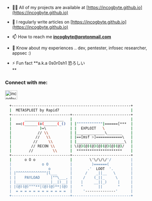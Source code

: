 
- 👨‍💻 All of my projects are available at [https://incogbyte.github.io](https://incogbyte.github.io)

- 📝 I regularly write articles on [https://incogbyte.github.io](https://incogbyte.github.io)

- 📫 How to reach me **incogbyte@protonmail.com**

- 📄 Know about my experiences .. dev, pentester, infosec researcher, appsec :)

- ⚡ Fun fact **a.k.a 0s0r0sh1 恐ろしい  
**

<h3 align="left">Connect with me:</h3>
<p align="left">
<a href="https://twitter.com/incogbyte" target="blank"><img align="center" src="https://raw.githubusercontent.com/rahuldkjain/github-profile-readme-generator/master/src/images/icons/Social/twitter.svg" alt="incogbyte" height="30" width="40" /></a>
</p>

```bash
  +-------------------------------------------------------+
  |  METASPLOIT by Rapid7                                 |
  +---------------------------+---------------------------+
  |      __________________   |                           |
  |  ==c(______(o(______(_()  | |""""""""""""|======[***  |
  |             )=\           | |  EXPLOIT   \            |
  |            // \\          | |_____________\_______    |
  |           //   \\         | |==[msf >]============\   |
  |          //     \\        | |______________________\  |                                                                                                                                         
  |         // RECON \\       | \(@)(@)(@)(@)(@)(@)(@)/   |                                                                                                                                         
  |        //         \\      |  *********************    |                                                                                                                                         
  +---------------------------+---------------------------+                                                                                                                                         
  |      o O o                |        \'\/\/\/'/         |                                                                                                                                         
  |              o O          |         )======(          |                                                                                                                                         
  |                 o         |       .'  LOOT  '.        |                                                                                                                                         
  | |^^^^^^^^^^^^^^|l___      |      /    _||__   \       |                                                                                                                                         
  | |    PAYLOAD     |""\___, |     /    (_||_     \      |                                                                                                                                         
  | |________________|__|)__| |    |     __||_)     |     |                                                                                                                                         
  | |(@)(@)"""**|(@)(@)**|(@) |    "       ||       "     |                                                                                                                                         
  |  = = = = = = = = = = = =  |     '--------------'      |                                                                                                                                         
  +---------------------------+---------------------------+ 
```
